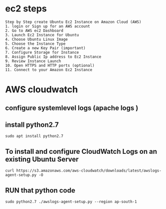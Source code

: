 # ec2 steps
```
Step by Step create Ubuntu Ec2 Instance on Amazon Cloud (AWS)
1. login or Sign up for an AWS account
2. Go to AWS ec2 Dashboard
3. Launch Ec2 Instance for Ubuntu
4. Choose Ubuntu Linux Image
5. Choose the Instance Type
6. Create a new Key Pair (important)
7. Configure Storage for Instance
8. Assign Public Ip address to Ec2 Instance
9. Review Instance Launch
10. Open HTTPS and HTTP ports (optional)
11. Connect to your Amazon Ec2 Instance
```


# AWS cloudwatch 
## configure systemlevel logs (apache logs )
## install python2.7 
```
sudo apt install python2.7 
```
## To install and configure CloudWatch Logs on an existing Ubuntu Server
```
curl https://s3.amazonaws.com/aws-cloudwatch/downloads/latest/awslogs-agent-setup.py -O
```
## RUN that python code
```
sudo python2.7 ./awslogs-agent-setup.py --region ap-south-1
```
